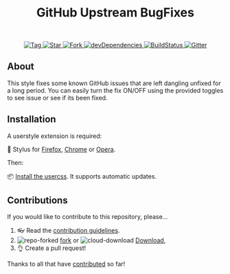 <h1 align="center">GitHub Upstream BugFixes</h1>
<br>
<p align="center">
  <a href="https://github.com/StylishThemes/GitHub-Upstream-BugFixes/tags">
    <img src="https://img.shields.io/github/tag/StylishThemes/GitHub-Upstream-BugFixes.svg?label=tag" alt="Tag">
  </a>
  <a href="https://github.com/StylishThemes/GitHub-Upstream-BugFixes/stargazers">
    <img src="https://github-svg-buttons.herokuapp.com/star.svg?user=StylishThemes&repo=GitHub-Upstream-BugFixes&style=flat&background=007ec6" alt="Star">
  </a>
  <a href="https://github.com/StylishThemes/GitHub-Upstream-BugFixes/fork">
    <img src="https://github-svg-buttons.herokuapp.com/fork.svg?user=StylishThemes&repo=GitHub-Upstream-BugFixes&style=flat&background=007ec6" alt="Fork">
  </a>
  <a href="https://david-dm.org/StylishThemes/GitHub-Upstream-BugFixes?type=dev">
    <img src="https://img.shields.io/david/dev/StylishThemes/GitHub-Upstream-BugFixes.svg?label=%20devDependencies%20" alt="devDependencies">
  </a>
  <a href="https://github.com/StylishThemes/GitHub-Upstream-BugFixes/actions">
    <img src="https://github.com/StylishThemes/GitHub-Upstream-BugFixes/workflows/CI/badge.svg" alt="BuildStatus">
  </a>
  <a href="https://gitter.im/StylishThemes/Lobby">
    <img src="https://img.shields.io/gitter/room/StylishThemes/GitHub-Upstream-BugFixes.js.svg?maxAge=2592000"  alt="Gitter">
  </a>
</p>

## About

This style fixes some known GitHub issues that are left dangling unfixed for a long period.
You can easily turn the fix ON/OFF using the provided toggles to see issue or see if its been fixed.

## Installation

A userstyle extension is required:

🎨 Stylus for [Firefox](https://addons.mozilla.org/en-US/firefox/addon/styl-us/), [Chrome](https://chrome.google.com/webstore/detail/stylus/clngdbkpkpeebahjckkjfobafhncgmne) or [Opera](https://addons.opera.com/en-gb/extensions/details/stylus/).

Then:

📦 [Install the usercss](https://github.com/StylishThemes/GitHub-Upstream-BugFixes/raw/master/github-upstream-bugfixes.user.css). It supports automatic updates.

## Contributions

If you would like to contribute to this repository, please...

1. 👓 Read the [contribution guidelines](CONTRIBUTING.md).
2. ![repo-forked](https://user-images.githubusercontent.com/136959/42383736-c4cb0db8-80fd-11e8-91ca-12bae108bccc.png) [fork](https://github.com/StylishThemes/GitHub-Upstream-BugFixes/fork) or ![cloud-download](https://user-images.githubusercontent.com/136959/42401932-9ee9cae0-813d-11e8-8691-16e29a85d3b9.png)
[Download](https://github.com/StylishThemes/GitHub-Upstream-BugFixes/archive/master.zip),
3. 👌 Create a pull request!

Thanks to all that have [contributed](AUTHORS) so far!
